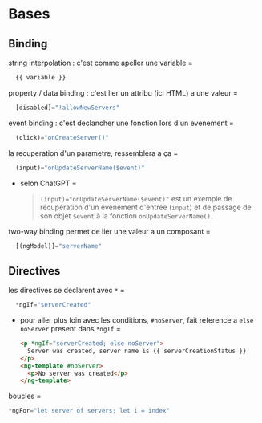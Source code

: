 # Bases

## Binding

string interpolation : c'est comme apeller une variable =

```js
  {{ variable }}
```

property / data binding : c'est lier un attribu (ici HTML) a une valeur =

```js
  [disabled]="!allowNewServers"
```

event binding : c'est declancher une fonction lors d'un evenement =

```js
  (click)="onCreateServer()"
```

la recuperation d'un parametre, ressemblera a ça =

```js
  (input)="onUpdateServerName($event)"
```

- selon ChatGPT =

   >`(input)="onUpdateServerName($event)"` est un exemple de récupération d'un événement d'entrée (`input`) et de passage de son objet `$event` à la fonction `onUpdateServerName()`.

two-way binding permet de lier une valeur a un composant =

```js
  [(ngModel)]="serverName"
```

## Directives

les directives se declarent avec `*` =

```js
  *ngIf="serverCreated"
```

- pour aller plus loin avec les conditions, `#noServer`, fait reference a `else noServer` present dans `*ngIf` =

    ```html
    <p *ngIf="serverCreated; else noServer">
      Server was created, server name is {{ serverCreationStatus }}
    </p>
    <ng-template #noServer>
      <p>No server was created</p>
    </ng-template>
  ```

boucles =

```js
*ngFor="let server of servers; let i = index"
```
